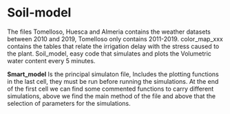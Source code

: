 # Soil-model
The files Tomelloso, Huesca and Almeria contains the weather datasets between 2010 and 2019, Tomelloso only contains 2011-2019.
color_map_xxx contains the tables that relate the irrigation delay with the stress caused to the plant.
Soil_model, easy code that simulates and plots the Volumetric water content every 5 minutes.

**Smart_model** Is the principal simulaton file, Includes the plotting functions in the last cell, they must be run before running the simulations. At the end of the first cell we can find some commented functions to carry different simulations, above we find the main method of the file and above that the selection of parameters for the simulations.
